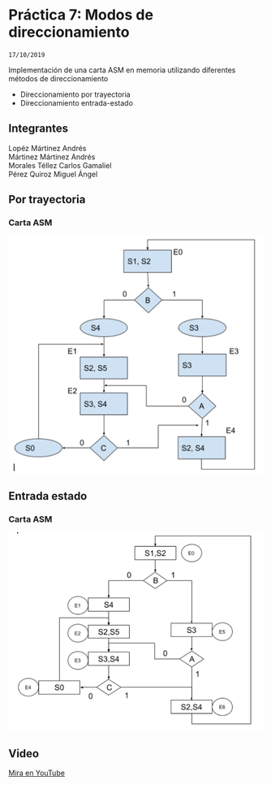 # Práctica 7: Modos de direccionamiento
```
17/10/2019
```  
Implementación de una carta ASM en memoria utilizando diferentes métodos de direccionamiento  
* Direccionamiento por trayectoria
* Direccionamiento entrada-estado

## Integrantes
Lopéz Mártinez Andrés  
Mártinez Mártinez Andrés  
Morales Téllez Carlos Gamaliel  
Pérez Quiroz Miguel Ángel  

## Por trayectoria
### Carta ASM
![CartaASM](./Trayectoria.PNG)

## Entrada estado
### Carta ASM
![CartaASM](./Entrada-estado.PNG)

## Video
[Mira en YouTube](https://youtu.be/WBJkODn1DSU)